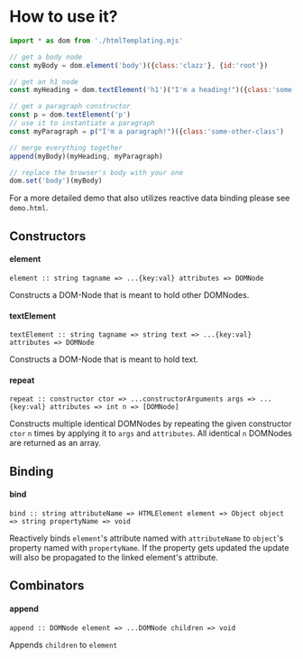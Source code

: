# How to use it?

```javascript
import * as dom from './htmlTemplating.mjs'

// get a body node
const myBody = dom.element('body')({class:'clazz'}, {id:'root'})

// get an h1 node
const myHeading = dom.textElement('h1')("I'm a heading!")({class:'some-class'})

// get a paragraph constructor
const p = dom.textElement('p')
// use it to instantiate a paragraph
const myParagraph = p("I'm a paragraph!")({class:'some-other-class')

// merge everything together
append(myBody)(myHeading, myParagraph)

// replace the browser's body with your one
dom.set('body')(myBody)
```

For a more detailed demo that also utilizes reactive data binding please see `demo.html`.

## Constructors
#### element
`element :: string tagname => ...{key:val} attributes => DOMNode`

Constructs a DOM-Node that is meant to hold other DOMNodes.

#### textElement
`textElement :: string tagname => string text => ...{key:val} attributes => DOMNode`

Constructs a DOM-Node that is meant to hold text.

#### repeat
`repeat :: constructor ctor => ...constructorArguments args => ...{key:val} attributes => int n => [DOMNode]`

Constructs multiple identical DOMNodes by repeating the given constructor `ctor` `n` times by applying it to `args` and `attributes`.
All identical `n` DOMNodes are returned as an array.

## Binding
#### bind
`bind :: string attributeName => HTMLElement element => Object object => string propertyName => void`

Reactively binds `element`'s attribute named with `attributeName` to `object`'s property named with `propertyName`. 
If the property gets updated the update will also be propagated to the linked element's attribute.

## Combinators
#### append
`append :: DOMNode element => ...DOMNode children => void`

Appends `children` to `element`
